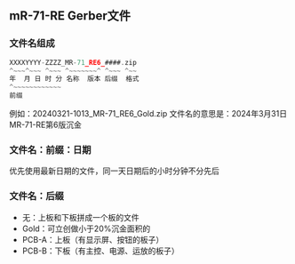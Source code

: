 ## mR-71-RE Gerber文件

### 文件名组成

```c
XXXXYYYY-ZZZZ_MR-71_RE6_####.zip
^~~~^~~~ ^~~~ ^~~~~~~~^ ^~~~ ^~~
年  月 日 时 分 名称  版本 后缀  格式
^~~~~~~~~~~~~
前缀
```

例如：20240321-1013_MR-71_RE6_Gold.zip 文件名的意思是：2024年3月31日MR-71-RE第6版沉金

### 文件名：前缀：日期

优先使用最新日期的文件，同一天日期后的小时分钟不分先后

### 文件名：后缀

- 无：上板和下板拼成一个板的文件
- Gold：可立创做小于20%沉金面积的
- PCB-A：上板（有显示屏、按钮的板子）
- PCB-B：下板（有主控、电源、运放的板子）